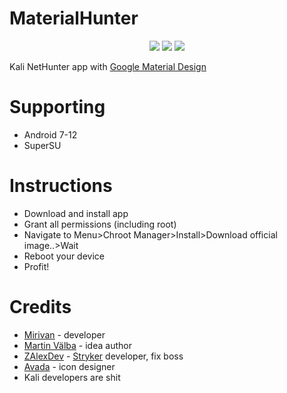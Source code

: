 <h1>MaterialHunter</h1>
<p align="center">
  <img src="https://raw.githubusercontent.com/Mirivan/material_hunter/master/app/src/main/res/drawable/mh_logo.png">
  <a href="https://t.me/kali_nh"><img src="https://img.shields.io/badge/Telegram-Group-blue.svg"></a>
  <img src="https://img.shields.io/github/repo-size/mirivan/material_hunter">
</p>

Kali NetHunter app with [Google Material Design](https://material.io/design)

# Supporting
- Android 7-12
- SuperSU

# Instructions
- Download and install app
- Grant all permissions (including root)
- Navigate to Menu>Chroot Manager>Install>Download official image..>Wait
- Reboot your device
- Profit!

# Credits
- [Mirivan](https://t.me/janivanovich) - developer
- [Martin Välba](https://t.me/hilledkinged) - idea author
- [ZAlexDev](https://t.me/zalexdev) - [Stryker](https://github.com/stryker-project) developer, fix boss
- [Avada](https://t.me/Avadamiao) - icon designer
- Kali developers are shit
